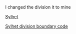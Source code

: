 I changed the division it to mine

[Sylhet](https://github.com/AtikulRahi/Gee-Division/blob/main/Sylhet.png)

[Sylhet division boundary code](https://code.earthengine.google.com/16c9f018a080a2a6064d26d133d4fba1)
